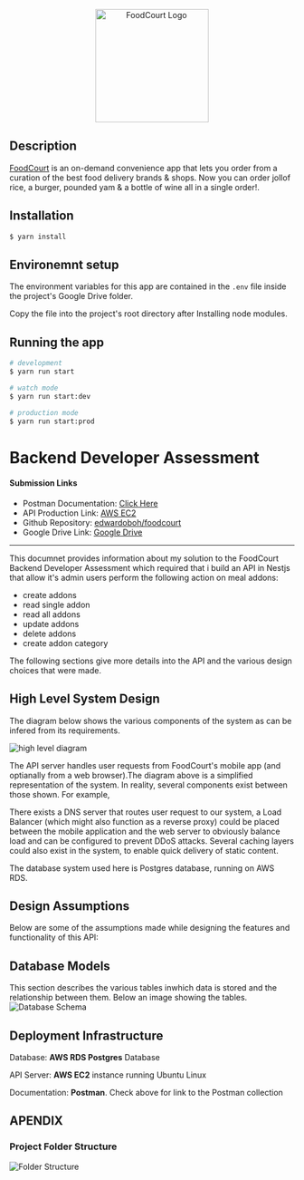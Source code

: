 <p align="center">
  <img src="https://res.cloudinary.com/class-attend/image/upload/v1673013921/logo_d3czjj.png" width="200" alt="FoodCourt Logo" />
</p>

## Description

[FoodCourt](https://getfoodcourt.com) is an on-demand convenience app that lets you order from a curation of the best food delivery brands & shops. Now you can order jollof rice, a burger, pounded yam & a bottle of wine all in a single order!.

## Installation

```bash
$ yarn install
```

## Environemnt setup
The environment variables for this app are contained in the ```.env``` file inside the project's Google Drive folder.


Copy the file into the project's root directory after Installing node modules.

## Running the app

```bash
# development
$ yarn run start

# watch mode
$ yarn run start:dev

# production mode
$ yarn run start:prod
```

# **Backend Developer Assessment**

#### **Submission Links**

- Postman Documentation: [Click Here](https://documenter.getpostman.com/view/17453703/2s8Z75SpdA)
- API Production Link: [AWS EC2](http://44.204.25.93:3000)
- Github Repository: [edwardoboh/foodcourt](https://github.com/edwardoboh/foodcourt)
- Google Drive Link: [Google Drive]() 

---

This documnet provides information about my solution to the FoodCourt Backend Developer Assessment
which required that i build an API in Nestjs that allow it's admin users perform the following action on meal addons:

- create addons
- read single addon
- read all addons
- update addons
- delete addons
- create addon category
 

The following sections give more details into the API and the various design choices that were made.

## **High Level System Design**

The diagram below shows the various components of the system as can be infered from its requirements.

![high level diagram](https://res.cloudinary.com/class-attend/image/upload/v1660737498/class-attend/high_level_diagram_gllicu.jpg)

The API server handles user requests from FoodCourt's mobile app (and optianally from a web browser).The diagram above is a simplified representation of the system.
In reality, several components exist between those shown. For example,

There exists a DNS server that routes user request to our system, a Load Balancer (which might also function as a reverse proxy) could be placed between the mobile application and the web server to obviously balance load and can be configured to prevent DDoS attacks. Several caching layers could also exist in the system, to enable quick delivery of static content.

The database system used here is Postgres database, running on AWS RDS.

## **Design Assumptions**
Below are some of the assumptions made while designing the features and functionality of this API: 

## **Database Models**
This section describes the various tables inwhich data is stored and the relationship between them. Below an image showing the tables.
![Database Schema](https://res.cloudinary.com/class-attend/image/upload/v1673267061/db_smswwj.png)


## **Deployment Infrastructure**
Database:
**AWS RDS Postgres** Database

API Server:
**AWS EC2** instance running Ubuntu Linux

Documentation:
**Postman**. Check above for link to the Postman collection

## **APENDIX**
### **Project Folder Structure**
![Folder Structure](https://res.cloudinary.com/class-attend/image/upload/v1673267316/folder_structure_dnybvs.png)

